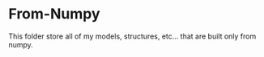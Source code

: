 # From-Numpy
This folder store all of my models,  structures, etc... that are built only from numpy.
